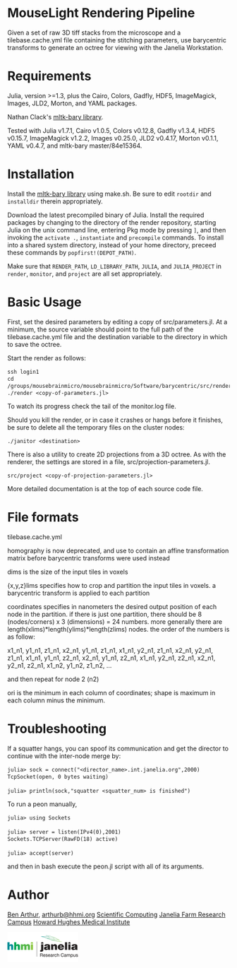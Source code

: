 MouseLight Rendering Pipeline
=============================

Given a set of raw 3D tiff stacks from the microscope and a tilebase.cache.yml
file containing the stitching parameters, use barycentric transforms to
generate an octree for viewing with the Janelia Workstation.


Requirements
============

Julia, version >=1.3, plus the Cairo, Colors, Gadfly, HDF5, ImageMagick,
Images, JLD2, Morton, and YAML packages.

Nathan Clack's [mltk-bary library](https://github.com/nclack/barry).

Tested with Julia v1.7.1, Cairo v1.0.5, Colors v0.12.8, Gadfly v1.3.4, HDF5
v0.15.7, ImageMagick v1.2.2, Images v0.25.0, JLD2 v0.4.17, Morton v0.1.1,
YAML v0.4.7, and mltk-bary master/84e15364.


Installation
============

Install the [mltk-bary library](https://github.com/nclack/barry) using make.sh.
Be sure to edit ```rootdir``` and ```installdir``` therein appropriately.

Download the latest precompiled binary of Julia.  Install
the required packages by changing to the directory of the render repository,
starting Julia on the unix command line, entering Pkg mode by pressing `]`,
and then invoking the `activate .`, `instantiate` and `precompile` commands.
To install into a shared system directory, instead of your home directory,
preceed these commands by `popfirst!(DEPOT_PATH)`.


Make sure that ```RENDER_PATH```, ```LD_LIBRARY_PATH```, ```JULIA```,
and ```JULIA_PROJECT``` in ```render```, ```monitor```, and ```project```
are all set appropriately.


Basic Usage
===========

First, set the desired parameters by editing a copy of src/parameters.jl.
At a minimum, the source variable should point to the full path of the
tilebase.cache.yml file and the destination variable to the directory in
which to save the octree.

Start the render as follows:

```
ssh login1
cd /groups/mousebrainmicro/mousebrainmicro/Software/barycentric/src/render
./render <copy-of-parameters.jl>
```

To watch its progress check the tail of the monitor.log file.

Should you kill the render, or in case it crashes or hangs before it finishes,
be sure to delete all the temporary files on the cluster nodes:

```
./janitor <destination>
```

There is also a utility to create 2D projections from a 3D octree.  As with
the renderer, the settings are stored in a file, src/projection-parameters.jl.

```
src/project <copy-of-projection-parameters.jl>
```

More detailed documentation is at the top of each source code file.


File formats
============

tilebase.cache.yml

homography is now deprecated, and use to contain an affine transformation
matrix before barycentric transforms were used instead

dims is the size of the input tiles in voxels

{x,y,z}lims specifies how to crop and partition the input tiles in voxels.
a barycentric transform is applied to each partition

coordinates specifies in nanometers the desired output position of each
node in the partition.  if there is just one partition, there should be
8 (nodes/corners) x 3 (dimensions) = 24 numbers.  more generally there are
length(xlims)*length(ylims)*length(zlims) nodes.  the order of the numbers
is as follow:

  x1_n1, y1_n1, z1_n1,
  x2_n1, y1_n1, z1_n1,
  x1_n1, y2_n1, z1_n1,
  x2_n1, y2_n1, z1_n1,
  x1_n1, y1_n1, z2_n1,
  x2_n1, y1_n1, z2_n1,
  x1_n1, y2_n1, z2_n1,
  x2_n1, y2_n1, z2_n1,
  x1_n2, y1_n2, z1_n2,
  ...

and then repeat for node 2 (n2)

ori is the minimum in each column of coordinates; shape is maximum in each
column minus the minimum.


Troubleshooting
===============

If a squatter hangs, you can spoof its communication and get the director to continue
with the inter-node merge by:

```
julia> sock = connect("<director_name>.int.janelia.org",2000)
TcpSocket(open, 0 bytes waiting)

julia> println(sock,"squatter <squatter_num> is finished")
```

To run a peon manually,

```
julia> using Sockets

julia> server = listen(IPv4(0),2001)
Sockets.TCPServer(RawFD(18) active)

julia> accept(server)
```

and then in bash execute the peon.jl script with all of its arguments.


Author
======

[Ben Arthur](http://www.janelia.org/people/research-resources-staff/ben-arthur), arthurb@hhmi.org
[Scientific Computing](http://www.janelia.org/research-resources/computing-resources)
[Janelia Farm Research Campus](http://www.janelia.org)
[Howard Hughes Medical Institute](http://www.hhmi.org)

[![Picture](/hhmi_janelia_160px.png)](http://www.janelia.org)
